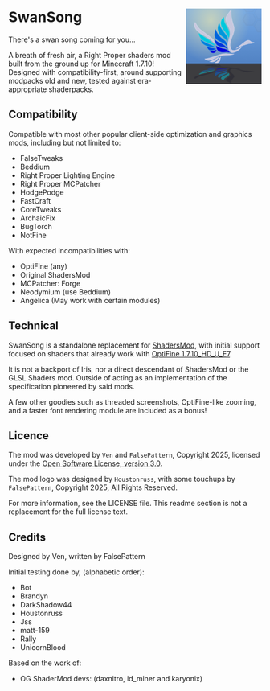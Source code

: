 # SwanSong <img src=".idea/icon.png" align="right" width=150>

<!--TODO
<sup>**[CurseForge](https://www.curseforge.com/minecraft/mc-mods/swansong) | [Modrinth](https://modrinth.com/mod/swansong)**</sup>
-->

There's a swan song coming for you...

A breath of fresh air, a Right Proper shaders mod built from the ground up for Minecraft 1.7.10!  
Designed with compatibility-first, around supporting modpacks old and new, tested against era-appropriate shaderpacks.

## Compatibility

Compatible with most other popular client-side optimization and graphics mods, including but not limited to:

- FalseTweaks
- Beddium
- Right Proper Lighting Engine
- Right Proper MCPatcher
- HodgePodge
- FastCraft
- CoreTweaks
- ArchaicFix
- BugTorch
- NotFine

With expected incompatibilities with:

- OptiFine (any)
- Original ShadersMod
- MCPatcher: Forge
- Neodymium (use Beddium)
- Angelica (May work with certain modules)

## Technical

SwanSong is a standalone replacement for [ShadersMod](https://www.minecraftforum.net/forums/mapping-and-modding-java-edition/minecraft-mods/1286604-shaders-mod-updated-by-karyonix), with initial support focused on shaders that already work with [OptiFine 1.7.10_HD_U_E7](https://optifine.net/changelog?f=OptiFine_1.7.10_HD_U_E7.jar).

It is not a backport of Iris, nor a direct descendant of ShadersMod or the GLSL Shaders mod. Outside of acting as an implementation of the specification pioneered by said mods.

A few other goodies such as threaded screenshots, OptiFine-like zooming, and a faster font rendering module are included as a bonus!

## Licence

The mod was developed by `Ven` and `FalsePattern`, Copyright 2025, licensed under the [Open Software License, version 3.0](https://opensource.org/licenses/OSL-3.0).

The mod logo was designed by `Houstonruss`, with some touchups by `FalsePattern`, Copyright 2025, All Rights Reserved.

For more information, see the LICENSE file. This readme section is not a replacement for the full license text.

## Credits

Designed by Ven, written by FalsePattern

Initial testing done by, (alphabetic order):

- Bot
- Brandyn
- DarkShadow44
- Houstonruss
- Jss
- matt-159
- Rally
- UnicornBlood

Based on the work of:

- OG ShaderMod devs: (daxnitro, id_miner and karyonix)
